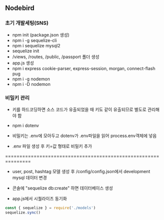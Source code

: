 ## Nodebird 

### 초기 개발세팅(SNS)
- npm init (package.json 생성)
- npm i -g sequelize-cli
- npm i sequelize mysql2
- sequelize init
- /views, /routes, /public, /passport 폴더 생성
- app.js 생성
- npm i express cookie-parser, express-session, morgan, connect-flash pug
- npm i -g nodemon
- npm i -D nodemon 


### 비밀키 관리
- 키를 하드코딩하면 소스 코드가 유출되었을 때 키도 같이 유출되므로 별도로 관리해야 함
- npm i dotenv
- 비밀키는 .env에 모아두고 dotenv가 .env파일을 읽어 process.env객체에 넣음

- .env 파일 생성 후 키=값 형태로 비밀키 추가

===============================================================

- user, post, hashtag 모델 생성 후 /config/config.json에서 development mysql 데이터 변경
- 콘솔에 "sequelize db:create" 하면 데이터베이스 생성

- app.js에서 시퀄라이즈 동기화
``` js
const { sequelize } = require('./models')
sequelize.sync()
```
